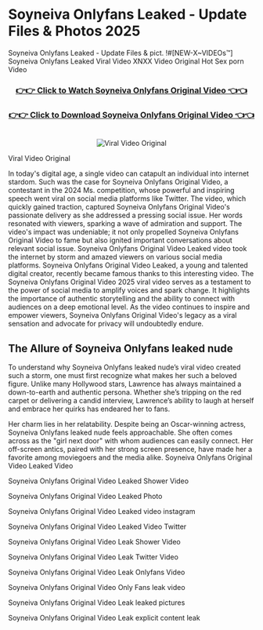 # Soyneiva Onlyfans Leaked - Update Files & Photos 2025

Soyneiva Onlyfans Leaked - Update Files & pict. !#[NEW-X~VIDEOs™] Soyneiva Onlyfans Leaked Viral Video XNXX Video Original Hot Sex porn Video
<br>
<div align="center">
<h3><a href="https://links2leaks.com?utm_source=soyneiva&utm_medium=gitlong" rel="nofollow">👉👉 Click to Watch Soyneiva Onlyfans Original Video 👈👈</a></h3>
<h3><a href="https://links2leaks.com?utm_source=soyneiva&utm_medium=gitlong" rel="nofollow">👉👉 Click to Download Soyneiva Onlyfans Original Video 👈👈</a></h3>
<br>
<a href="https://links2leaks.com?utm_source=soyneiva&utm_medium=gitlong" rel="nofollow"><img src="https://i.ibb.co/Gkj2r4b/banner.png" alt="Viral Video Original" style="max-width: 100%; display: inline-block;" data-target="animated-image.originalImage"></a>
</div>

Viral Video Original

In today's digital age, a single video can catapult an individual into internet stardom. Such was the case for Soyneiva Onlyfans Original Video, a contestant in the 2024 Ms. competition, whose powerful and inspiring speech went viral on social media platforms like Twitter.
The video, which quickly gained traction, captured Soyneiva Onlyfans Original Video's passionate delivery as she addressed a pressing social issue. Her words resonated with viewers, sparking a wave of admiration and support. The video's impact was undeniable; it not only propelled Soyneiva Onlyfans Original Video to fame but also ignited important conversations about relevant social issue.
Soyneiva Onlyfans Original Video Leaked video took the internet by storm and amazed viewers on various social media platforms. Soyneiva Onlyfans Original Video Leaked, a young and talented digital creator, recently became famous thanks to this interesting video.
The Soyneiva Onlyfans Original Video 2025 viral video serves as a testament to the power of social media to amplify voices and spark change. It highlights the importance of authentic storytelling and the ability to connect with audiences on a deep emotional level. As the video continues to inspire and empower viewers, Soyneiva Onlyfans Original Video's legacy as a viral sensation and advocate for privacy will undoubtedly endure.

<h2>The Allure of Soyneiva Onlyfans leaked nude</h2>


To understand why Soyneiva Onlyfans leaked nude’s viral video created such a storm, one must first recognize what makes her such a beloved figure. Unlike many Hollywood stars, Lawrence has always maintained a down-to-earth and authentic persona. Whether she’s tripping on the red carpet or delivering a candid interview, Lawrence’s ability to laugh at herself and embrace her quirks has endeared her to fans.

Her charm lies in her relatability. Despite being an Oscar-winning actress, Soyneiva Onlyfans leaked nude feels approachable. She often comes across as the "girl next door" with whom audiences can easily connect. Her off-screen antics, paired with her strong screen presence, have made her a favorite among moviegoers and the media alike.
Soyneiva Onlyfans Original Video Leaked Video

Soyneiva Onlyfans Original Video Leaked Shower Video

Soyneiva Onlyfans Original Video Leaked Photo

Soyneiva Onlyfans Original Video Leaked video instagram

Soyneiva Onlyfans Original Video Leaked Video Twitter

Soyneiva Onlyfans Original Video Leak Shower Video

Soyneiva Onlyfans Original Video Leak Twitter Video

Soyneiva Onlyfans Original Video Leak Onlyfans Video

Soyneiva Onlyfans Original Video Only Fans leak video

Soyneiva Onlyfans Original Video Leak leaked pictures

Soyneiva Onlyfans Original Video Leak explicit content leak